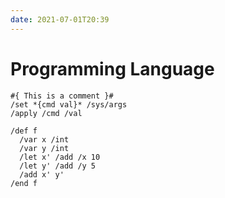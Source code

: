 ```yaml
---
date: 2021-07-01T20:39
---
```


# Programming Language

```
#{ This is a comment }#
/set *{cmd val}* /sys/args
/apply /cmd /val
```

```
/def f
  /var x /int
  /var y /int
  /let x' /add /x 10
  /let y' /add /y 5
  /add x' y'
/end f
```
